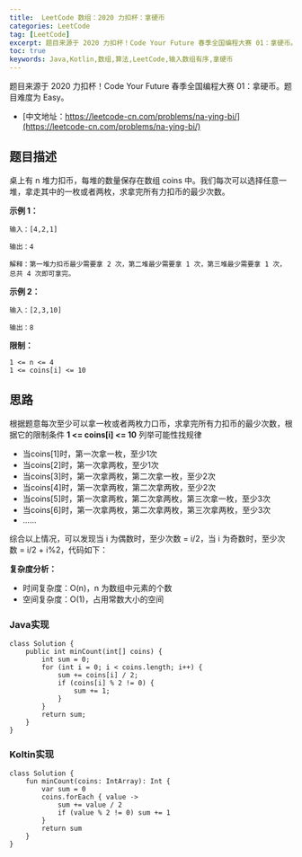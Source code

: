 ```yaml
---
title:  LeetCode 数组：2020 力扣杯：拿硬币
categories: LeetCode
tag: [LeetCode]
excerpt: 题目来源于 2020 力扣杯！Code Your Future 春季全国编程大赛 01：拿硬币。题目难度为 Easy。
toc: true
keywords: Java,Kotlin,数组,算法,LeetCode,输入数组有序,拿硬币
---
```


题目来源于 2020 力扣杯！Code Your Future 春季全国编程大赛 01：拿硬币。题目难度为 Easy。

* [中文地址：https://leetcode-cn.com/problems/na-ying-bi/](https://leetcode-cn.com/problems/na-ying-bi/)

## 题目描述

桌上有 n 堆力扣币，每堆的数量保存在数组 coins 中。我们每次可以选择任意一堆，拿走其中的一枚或者两枚，求拿完所有力扣币的最少次数。

**示例 1：**

```
输入：[4,2,1]

输出：4

解释：第一堆力扣币最少需要拿 2 次，第二堆最少需要拿 1 次，第三堆最少需要拿 1 次，总共 4 次即可拿完。
```

**示例 2：**

```
输入：[2,3,10]

输出：8
```

**限制：**

```
1 <= n <= 4
1 <= coins[i] <= 10
```

## 思路

根据题意每次至少可以拿一枚或者两枚力口币，求拿完所有力扣币的最少次数，根据它的限制条件 **1 <= coins[i] <= 10** 列举可能性找规律

* 当coins[1]时，第一次拿一枚，至少1次
* 当coins[2]时，第一次拿两枚，至少1次
* 当coins[3]时，第一次拿两枚，第二次拿一枚，至少2次
* 当coins[4]时，第一次拿两枚，第二次拿两枚，至少2次
* 当coins[5]时，第一次拿两枚，第二次拿两枚，第三次拿一枚，至少3次
* 当coins[6]时，第一次拿两枚，第二次拿两枚，第三次拿两枚，至少3次
* ......

综合以上情况，可以发现当 i 为偶数时，至少次数 = i/2，当 i 为奇数时，至少次数 = i/2 + i%2，代码如下：

**复杂度分析：**

* 时间复杂度：O(n)，n 为数组中元素的个数
* 空间复杂度：O(1)，占用常数大小的空间

### Java实现

```
class Solution {
    public int minCount(int[] coins) {
        int sum = 0;
        for (int i = 0; i < coins.length; i++) {
            sum += coins[i] / 2;
            if (coins[i] % 2 != 0) {
                sum += 1;
            }
        }
        return sum;
    }
}
```

### Koltin实现

```
class Solution {
    fun minCount(coins: IntArray): Int {
        var sum = 0
        coins.forEach { value ->
            sum += value / 2
            if (value % 2 != 0) sum += 1
        }
        return sum
    }
}
```

